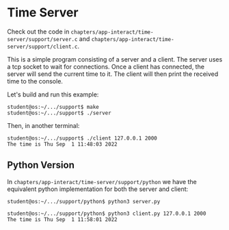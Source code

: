 # Time Server

Check out the code in `chapters/app-interact/time-server/support/server.c` and `chapters/app-interact/time-server/support/client.c`.

This is a simple program consisting of a server and a client.
The server uses a tcp socket to wait for connections.
Once a client has connected, the server will send the current time to it.
The client will then print the received time to the console.

Let's build and run this example:

```console
student@os:~/.../support$ make
student@os:~/.../support$ ./server
```

Then, in another terminal:

```console
student@os:~/.../support$ ./client 127.0.0.1 2000
The time is Thu Sep  1 11:48:03 2022
```

## Python Version

In `chapters/app-interact/time-server/support/python` we have the equivalent python implementation for both the server and client:

```console
student@os:~/.../support/python$ python3 server.py
```

```console
student@os:~/.../support/python$ python3 client.py 127.0.0.1 2000
The time is Thu Sep  1 11:58:01 2022
```
